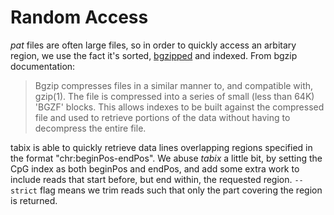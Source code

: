 # Random Access
_pat_ files are often large files, so in order to quickly access an arbitary region, we use the fact it's sorted, [bgzipped](http://www.htslib.org/doc/bgzip.html) and indexed.
From bgzip documentation:
>  Bgzip compresses files in a similar manner to, and compatible with, gzip(1). The file is compressed into a series of small (less than 64K) 'BGZF' blocks. This allows indexes to be built against the compressed file and used to retrieve portions of the data without having to decompress the entire file.

tabix is able to quickly retrieve data lines overlapping regions specified in the format "chr:beginPos-endPos". We abuse _tabix_ a little bit, by setting the CpG index as both beginPos and endPos, and add some extra work to include reads that start before, but end within, the requested region.
`--strict` flag means we trim reads such that only the part covering the region is returned.



